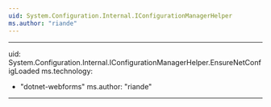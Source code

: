 ```yaml
---
uid: System.Configuration.Internal.IConfigurationManagerHelper
ms.author: "riande"
---
```


---
uid: System.Configuration.Internal.IConfigurationManagerHelper.EnsureNetConfigLoaded
ms.technology: 
  - "dotnet-webforms"
ms.author: "riande"
---

